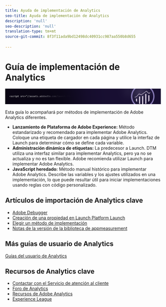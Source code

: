 ```yaml
---
title: Ayuda de implementación de Analytics
seo-title: Ayuda de implementación de Analytics
description: 'null'
seo-description: 'null'
translation-type: tm+mt
source-git-commit: 8f3f11ada9bd12498dc40931cc987aa550b8d655

---
```



# Guía de implementación de Analytics

![Pancarta](../../assets/doc_banner_implement.png)

Esta guía lo acompañará por métodos de implementación de Adobe Analytics diferentes.

* **Lanzamiento de Plataforma de Adobe Experience:** Método estandarizado y recomendado para implementar Adobe Analytics. Coloque una etiqueta de cargador en cada página y utilice la interfaz de Launch para determinar cómo se define cada variable.
* **Administración dinámica de etiquetas:** La predecesor a Launch. DTM utiliza una interfaz similar para implementar Analytics, pero ya no se actualiza y no es tan flexible. Adobe recomienda utilizar Launch para implementar Adobe Analytics.
* **JavaScript heredado:** Método manual histórico para implementar Adobe Analytics. Describe las variables y los ajustes utilizados en una implementación, lo que puede resultar útil para iniciar implementaciones usando reglas con código personalizado.

## Artículos de importación de Analytics clave

* [Adobe Debugger](impl-testing/debugger.md)
* [Creación de una propiedad en Launch Platform Launch](implement-with-launch/create-analytics-property.md)
* [Elegir un método de implementación](c-implementation-methods/choose-implementation-method.md)
* [Notas de la versión de la biblioteca de appmeasurement](appmeasurement-release-notes/appmeasurement-release-notes.md)

## Más guías de usuario de Analytics

[Guías del usuario de Analytics](/help/landing/home.md)

## Recursos de Analytics clave

* [Contactar con el Servicio de atención al cliente](https://helpx.adobe.com/contact/enterprise-support.ec.html)
* [Foro de Analytics](https://forums.adobe.com/community/experience-cloud/analytics-cloud/analytics)
* [Recursos de Adobe Analytics](https://forums.adobe.com/message/10660755)
* [Experience League](https://landing.adobe.com/experience-league/)
